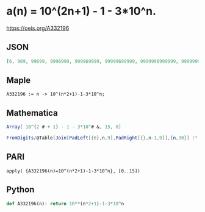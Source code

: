 # a\(n\) \= 10^\(2n\+1\) \- 1 \- 3\*10^n\.
https://oeis.org/A332196
## JSON
```JSON
[6, 969, 99699, 9996999, 999969999, 99999699999, 9999996999999, 999999969999999, 99999999699999999, 9999999996999999999, 999999999969999999999, 99999999999699999999999, 9999999999996999999999999, 999999999999969999999999999, 99999999999999699999999999999]
```
## Maple
```Maple
A332196 := n -> 10^(n*2+1)-1-3*10^n;
```
## Mathematica
```Mathematica
Array[ 10^(2 # + 1) - 1 - 3*10^# &, 15, 0]
```
```Mathematica
FromDigits/@Table[Join[PadLeft[{6},n,9],PadRight[{},n-1,9]],{n,30}] (* or *) LinearRecurrence[{111,-1110,1000},{6,969,99699},30] (* _Harvey P. Dale_, May 03 2021 *)
```
## PARI
```PARI
apply( {A332196(n)=10^(n*2+1)-1-3*10^n}, [0..15])
```
## Python
```Python
def A332196(n): return 10**(n*2+1)-1-3*10^n
```
